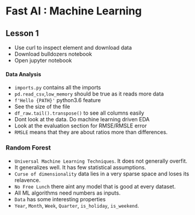 # Fast AI : Machine Learning

## Lesson 1
- Use curl to inspect element and download data
- Download bulldozers notebook
- Open jupyter notebook

#### Data Analysis
- `imports.py` contains all the imports
- `pd.read_csv`,`low_memory` should be true as it reads more data
- `f'Hello {PATH}'` python3.6 feature
- See the size of the file
- `df_raw.tail().transpose()` to see all columns easily
- Dont look at the data. Do machine learning driven EDA
- Look at the evaluation section for RMSE/RMSLE error
- `RMSLE` means that they are about ratios more than differences.

### Random Forest
- `Universal Machine Learning Techniques`. It does not generally overfit.
- It generalizes well. It has few statistical assumptions.
- `Curse of dimensionality` data lies in a very sparse space and loses its relavence.
- `No Free Lunch` there aint any model that is good at every dataset.
- All ML algorithms need numbers as inputs.
- `Data` has some interesting properties
- `Year`, `Month`, `Week`, `Quarter`, `is_holiday`, `is_weekend`.